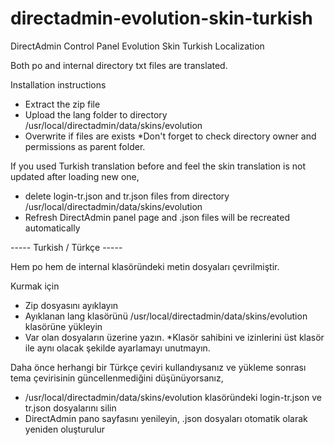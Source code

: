# directadmin-evolution-skin-turkish
DirectAdmin Control Panel Evolution Skin Turkish Localization

Both po and internal directory txt files are translated. 

Installation instructions
- Extract the zip file
- Upload the lang folder to directory /usr/local/directadmin/data/skins/evolution 
- Overwrite if files are exists
*Don't forget to check directory owner and permissions as parent folder.

If you used Turkish translation before and feel the skin translation is not updated after loading new one, 
- delete login-tr.json and tr.json files from directory /usr/local/directadmin/data/skins/evolution
- Refresh DirectAdmin panel page and .json files will be recreated automatically

----- Turkish / Türkçe -----

Hem po hem de internal klasöründeki metin dosyaları çevrilmiştir.

Kurmak için
- Zip dosyasını ayıklayın 
- Ayıklanan lang klasörünü /usr/local/directadmin/data/skins/evolution klasörüne yükleyin
- Var olan dosyaların üzerine yazın.
*Klasör sahibini ve izinlerini üst klasör ile aynı olacak şekilde ayarlamayı unutmayın.

Daha önce herhangi bir Türkçe çeviri kullandıysanız ve yükleme sonrası tema çevirisinin güncellenmediğini düşünüyorsanız,
- /usr/local/directadmin/data/skins/evolution klasöründeki login-tr.json ve tr.json dosyalarını silin
- DirectAdmin pano sayfasını yenileyin, .json dosyaları otomatik olarak yeniden oluşturulur
